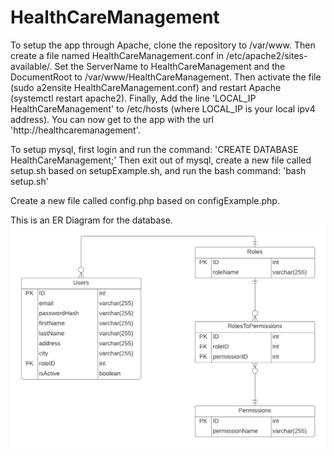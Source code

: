 # HealthCareManagement

To setup the app through Apache, clone the repository to /var/www. Then create a file named HealthCareManagement.conf in /etc/apache2/sites-available/. Set the ServerName to HealthCareManagement and the DocumentRoot to /var/www/HealthCareManagement. Then activate the file (sudo a2ensite HealthCareManagement.conf) and restart Apache (systemctl restart apache2). Finally, Add the line 'LOCAL_IP HealthCareManagement' to /etc/hosts (where LOCAL_IP is your local ipv4 address). You can now get to the app with the url 'http://healthcaremanagement'.

To setup mysql, first login and run the command:
    'CREATE DATABASE HealthCareManagement;'
Then exit out of mysql, create a new file called setup.sh based on setupExample.sh, and run the bash command:
    'bash setup.sh'

Create a new file called config.php based on configExample.php.

This is an ER Diagram for the database.
![alt text](images/healthCareManagementDatabaseDiagram.png)